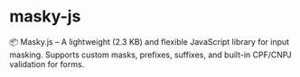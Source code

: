 # masky-js
📦 Masky.js – A lightweight (2.3 KB) and flexible JavaScript library for input masking. Supports custom masks, prefixes, suffixes, and built-in CPF/CNPJ validation for forms.
